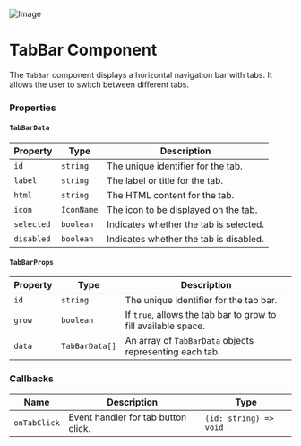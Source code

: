 ![Image](https://user-images.githubusercontent.com/747587/209881571-b27372dd-7ae9-4702-ab34-a4ebb8fd2314.png)

# TabBar Component

The `TabBar` component displays a horizontal navigation bar with tabs. It allows the user to switch between different tabs.

### Properties

#### `TabBarData`

| Property   | Type       | Description                            |
| ---------- | ---------- | -------------------------------------- |
| `id`       | `string`   | The unique identifier for the tab.     |
| `label`    | `string`   | The label or title for the tab.        |
| `html`     | `string`   | The HTML content for the tab.          |
| `icon`     | `IconName` | The icon to be displayed on the tab.   |
| `selected` | `boolean`  | Indicates whether the tab is selected. |
| `disabled` | `boolean`  | Indicates whether the tab is disabled. |

#### `TabBarProps`

| Property | Type           | Description                                                    |
| -------- | -------------- | -------------------------------------------------------------- |
| `id`     | `string`       | The unique identifier for the tab bar.                         |
| `grow`   | `boolean`      | If `true`, allows the tab bar to grow to fill available space. |
| `data`   | `TabBarData[]` | An array of `TabBarData` objects representing each tab.        |

### Callbacks

| Name         | Description                         | Type                   |
| ------------ | ----------------------------------- | ---------------------- |
| `onTabClick` | Event handler for tab button click. | `(id: string) => void` |
